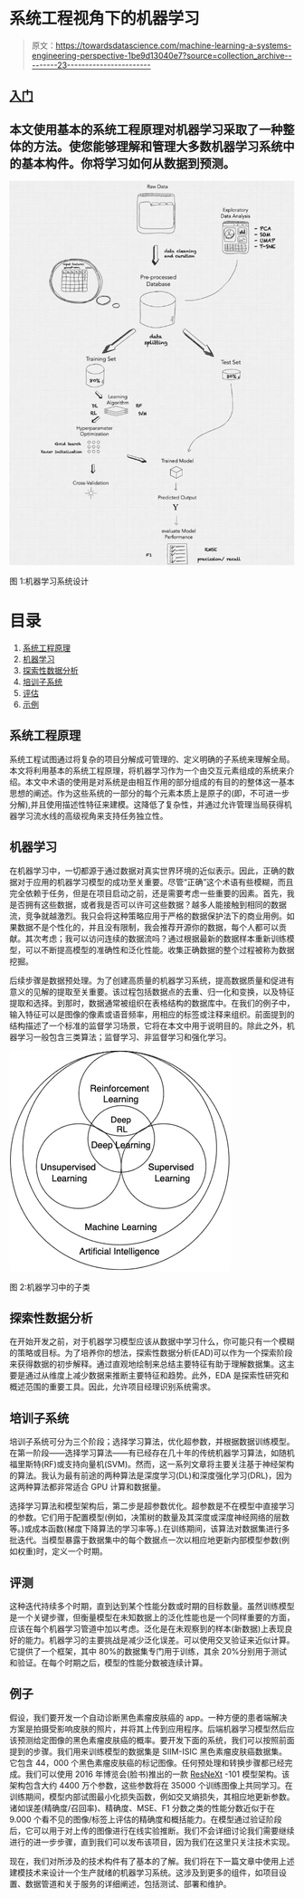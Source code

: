 # 系统工程视角下的机器学习

> 原文：<https://towardsdatascience.com/machine-learning-a-systems-engineering-perspective-1be9d13040e7?source=collection_archive---------23----------------------->

## [入门](https://towardsdatascience.com/tagged/getting-started)

## 本文使用基本的系统工程原理对机器学习采取了一种整体的方法。使您能够理解和管理大多数机器学习系统中的基本构件。你将学习如何从数据到预测。

![](img/f905c2de2f5842b8465b52580d22e9d5.png)

图 1:机器学习系统设计

# 目录

1.  [系统工程原理](#2b31)
2.  [机器学习](#ff73)
3.  [探索性数据分析](#80f9)
4.  [培训子系统](#68b1)
5.  [评估](#016b)
6.  [示例](#d5c8)

## **系统工程原理**

系统工程试图通过将复杂的项目分解成可管理的、定义明确的子系统来理解全局。本文将利用基本的系统工程原理，将机器学习作为一个由交互元素组成的系统来介绍。本文中术语的使用是对系统是由相互作用的部分组成的有目的的整体这一基本思想的阐述。作为这些系统的一部分的每个元素本质上是原子的(即，不可进一步分解),并且使用描述性特征来建模。这降低了复杂性，并通过允许管理当局获得机器学习流水线的高级视角来支持任务独立性。

## **机器学习**

在机器学习中，一切都源于通过数据对真实世界环境的近似表示。因此，正确的数据对于应用的机器学习模型的成功至关重要。尽管“正确”这个术语有些模糊，而且完全依赖于任务，但是在项目启动之前，还是需要考虑一些重要的因素。首先，我是否拥有这些数据，或者我是否可以许可这些数据？越多人能接触到相同的数据流，竞争就越激烈。我只会将这种策略应用于严格的数据保护法下的商业用例。如果数据不是个性化的，并且没有限制，我会推荐开源你的数据，每个人都可以贡献。其次考虑；我可以访问连续的数据流吗？通过根据最新的数据样本重新训练模型，可以不断提高模型的准确性和泛化性能。收集正确数据的整个过程被称为数据挖掘。

后续步骤是数据预处理。为了创建高质量的机器学习系统，提高数据质量和促进有意义的见解的提取至关重要。该过程包括数据点的去重、归一化和变换，以及特征提取和选择。到那时，数据通常被组织在表格结构的数据库中。在我们的例子中，输入特征可以是图像的像素或语音频率，用相应的标签或注释来组织。前面提到的结构描述了一个标准的监督学习场景，它将在本文中用于说明目的。除此之外，机器学习一般包含三类算法；监督学习、非监督学习和强化学习。

![](img/b8e5e07905665872f0f78c87fc352ff4.png)

图 2:机器学习中的子类

## **探索性数据分析**

在开始开发之前，对于机器学习模型应该从数据中学习什么，你可能只有一个模糊的策略或目标。为了培养你的想法，探索性数据分析(EAD)可以作为一个探索阶段来获得数据的初步解释。通过直观地绘制来总结主要特征有助于理解数据集。这主要是通过从维度上减少数据来推断主要特征和趋势。此外，EDA 是探索性研究和概述范围的重要工具。因此，允许项目经理识别系统需求。

## **培训子系统**

培训子系统可分为三个阶段；选择学习算法，优化超参数，并根据数据训练模型。在第一阶段——选择学习算法——有已经存在几十年的传统机器学习算法，如随机福里斯特(RF)或支持向量机(SVM)。然而，这一系列文章将主要关注基于神经架构的算法。我认为最有前途的两种算法是深度学习(DL)和深度强化学习(DRL)，因为这两种算法都非常适合 GPU 计算和数据量。

选择学习算法和模型架构后，第二步是超参数优化。超参数是不在模型中直接学习的参数。它们用于配置模型(例如，决策树的数量及其深度或深度神经网络的层数等。)或成本函数(梯度下降算法的学习率等。).在训练期间，该算法对数据集进行多批迭代。当模型暴露于数据集中的每个数据点一次以相应地更新内部模型参数(例如权重)时，定义一个时期。

## **评测**

这种迭代持续多个时期，直到达到某个性能分数或时期的目标数量。虽然训练模型是一个关键步骤，但衡量模型在未知数据上的泛化性能也是一个同样重要的方面，应该在每个机器学习管道中加以考虑。泛化是在未观察到的样本(新数据)上表现良好的能力。机器学习的主要挑战是减少泛化误差。可以使用交叉验证来近似计算。它提供了一个框架，其中 80%的数据集专门用于训练，其余 20%分别用于测试和验证。在每个时期之后，模型的性能分数被连续计算。

## **例子**

假设，我们要开发一个自动诊断黑色素瘤皮肤癌的 app。一种方便的患者端解决方案是拍摄受影响皮肤的照片，并将其上传到应用程序。后端机器学习模型然后应该预测给定图像的黑色素瘤皮肤癌的概率。要开发下面的系统，我们可以按照前面提到的步骤。我们用来训练模型的数据集是 SIIM-ISIC 黑色素瘤皮肤癌数据集。它包含 44，000 个黑色素瘤皮肤癌的标记图像。任何预处理和转换步骤都已经完成。我们可以使用 2016 年博览会(脸书)推出的一款 [ResNeXt](https://arxiv.org/abs/1611.05431) -101 模型架构。该架构包含大约 4400 万个参数，这些参数将在 35000 个训练图像上共同学习。在训练期间，模型内部试图最小化损失函数，例如交叉熵损失，其相应地更新参数。诸如误差(精确度/召回率)、精确度、MSE、F1 分数之类的性能分数近似于在 9.000 个看不见的图像/标签上评估的精确度和概括能力。在模型通过验证阶段后，它可以用于对上传的图像进行在线实验推断。我们不会详细讨论我们需要继续进行的进一步步骤，直到我们可以发布该项目，因为我们在这里只关注技术实现。

现在，我们对所涉及的技术构件有了基本的了解。我们将在下一篇文章中使用上述建模技术来设计一个生产就绪的机器学习系统。这涉及到更多的组件，如项目设置、数据管道和关于服务的详细阐述，包括测试、部署和维护。